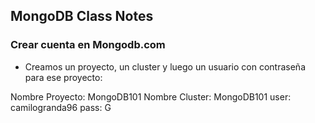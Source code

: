 ## MongoDB Class Notes

### Crear cuenta en Mongodb.com

- Creamos un proyecto, un cluster y luego un usuario con contraseña para ese proyecto:

Nombre Proyecto: MongoDB101
Nombre Cluster: MongoDB101
user: camilogranda96
pass: G

